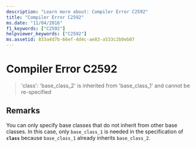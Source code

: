 ```yaml
---
description: "Learn more about: Compiler Error C2592"
title: "Compiler Error C2592"
ms.date: "11/04/2016"
f1_keywords: ["C2592"]
helpviewer_keywords: ["C2592"]
ms.assetid: 833a4d7b-66ef-4d4c-ae83-a533c2b0eb07
---
```

# Compiler Error C2592

> 'class': 'base_class_2' is inherited from 'base_class_1' and cannot be re-specified

## Remarks

You can only specify base classes that do not inherit from other base classes. In this case, only `base_class_1` is needed in the specification of **`class`** because `base_class_1` already inherits `base_class_2`.
